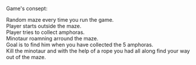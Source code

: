 Game's consept:

Random maze every time you run the game.  
Player starts outside the maze.  
Player tries to collect amphoras.  
Minotaur roamning arround the maze.  
Goal is to find him when you have collected the 5 amphoras.  
Kill the minotaur and with the help of a rope you had all along find your way out of the maze.
